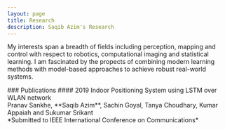 ```yaml
---
layout: page
title: Research
description: Saqib Azim's Research
---
```


<p>My interests span a breadth of fields including perception, mapping and control with respect to robotics, computational imaging and statistical learning. I am fascinated by the propects of combining modern learning methods with model-based approaches to achieve robust real-world systems.</p>
### Publications
#### 2019
Indoor Positioning System using LSTM over WLAN network <br>
Pranav Sankhe, **Saqib Azim**,  Sachin Goyal, Tanya Choudhary, Kumar Appaiah and Sukumar Srikant <br>
*Submitted to IEEE International Conference on Communications*<br>